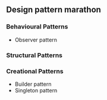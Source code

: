 ## Design pattern marathon

### Behavioural Patterns

- Observer pattern


### Structural Patterns



### Creational Patterns

- Builder pattern
- Singleton pattern
